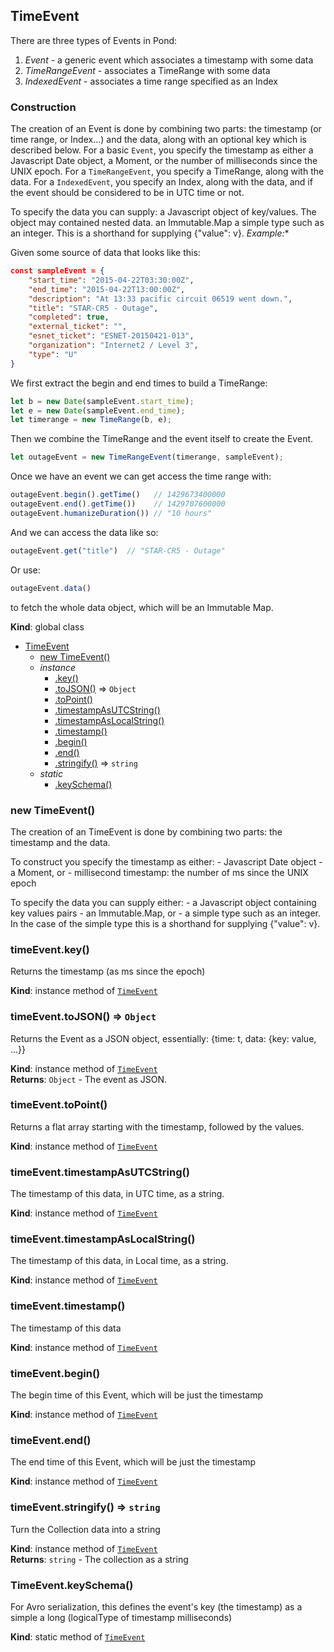 <a name="TimeEvent"></a>

## TimeEvent
There are three types of Events in Pond:

1. *Event* - a generic event which associates a timestamp with some data
2. *TimeRangeEvent* - associates a TimeRange with some data
3. *IndexedEvent* - associates a time range specified as an Index

### Construction

The creation of an Event is done by combining two parts: the timestamp (or time range, or Index...) and the data, along with an optional key which is described below.
For a basic `Event`, you specify the timestamp as either a Javascript Date object, a Moment, or the number of milliseconds since the UNIX epoch.
For a `TimeRangeEvent`, you specify a TimeRange, along with the data.
For a `IndexedEvent`, you specify an Index, along with the data, and if the event should be considered to be in UTC time or not.

To specify the data you can supply:
a Javascript object of key/values. The object may contained nested data.
an Immutable.Map
a simple type such as an integer. This is a shorthand for supplying {"value": v}.
*Example:**

Given some source of data that looks like this:

```json
const sampleEvent = {
    "start_time": "2015-04-22T03:30:00Z",
    "end_time": "2015-04-22T13:00:00Z",
    "description": "At 13:33 pacific circuit 06519 went down.",
    "title": "STAR-CR5 - Outage",
    "completed": true,
    "external_ticket": "",
    "esnet_ticket": "ESNET-20150421-013",
    "organization": "Internet2 / Level 3",
    "type": "U"
}
```

We first extract the begin and end times to build a TimeRange:

```js
let b = new Date(sampleEvent.start_time);
let e = new Date(sampleEvent.end_time);
let timerange = new TimeRange(b, e);
```

Then we combine the TimeRange and the event itself to create the Event.

```js
let outageEvent = new TimeRangeEvent(timerange, sampleEvent);
```

Once we have an event we can get access the time range with:

```js
outageEvent.begin().getTime()   // 1429673400000
outageEvent.end().getTime())    // 1429707600000
outageEvent.humanizeDuration()) // "10 hours"
```

And we can access the data like so:

```js
outageEvent.get("title")  // "STAR-CR5 - Outage"
```

Or use:

```js
outageEvent.data()
```

to fetch the whole data object, which will be an Immutable Map.

**Kind**: global class  

* [TimeEvent](#TimeEvent)
    * [new TimeEvent()](#new_TimeEvent_new)
    * _instance_
        * [.key()](#TimeEvent+key)
        * [.toJSON()](#TimeEvent+toJSON) ⇒ <code>Object</code>
        * [.toPoint()](#TimeEvent+toPoint)
        * [.timestampAsUTCString()](#TimeEvent+timestampAsUTCString)
        * [.timestampAsLocalString()](#TimeEvent+timestampAsLocalString)
        * [.timestamp()](#TimeEvent+timestamp)
        * [.begin()](#TimeEvent+begin)
        * [.end()](#TimeEvent+end)
        * [.stringify()](#TimeEvent+stringify) ⇒ <code>string</code>
    * _static_
        * [.keySchema()](#TimeEvent.keySchema)

<a name="new_TimeEvent_new"></a>

### new TimeEvent()
The creation of an TimeEvent is done by combining two parts:
the timestamp and the data.

To construct you specify the timestamp as either:
    - Javascript Date object
    - a Moment, or
    - millisecond timestamp: the number of ms since the UNIX epoch

To specify the data you can supply either:
    - a Javascript object containing key values pairs
    - an Immutable.Map, or
    - a simple type such as an integer. In the case of the simple type
      this is a shorthand for supplying {"value": v}.

<a name="TimeEvent+key"></a>

### timeEvent.key()
Returns the timestamp (as ms since the epoch)

**Kind**: instance method of <code>[TimeEvent](#TimeEvent)</code>  
<a name="TimeEvent+toJSON"></a>

### timeEvent.toJSON() ⇒ <code>Object</code>
Returns the Event as a JSON object, essentially:
 {time: t, data: {key: value, ...}}

**Kind**: instance method of <code>[TimeEvent](#TimeEvent)</code>  
**Returns**: <code>Object</code> - The event as JSON.  
<a name="TimeEvent+toPoint"></a>

### timeEvent.toPoint()
Returns a flat array starting with the timestamp, followed by the values.

**Kind**: instance method of <code>[TimeEvent](#TimeEvent)</code>  
<a name="TimeEvent+timestampAsUTCString"></a>

### timeEvent.timestampAsUTCString()
The timestamp of this data, in UTC time, as a string.

**Kind**: instance method of <code>[TimeEvent](#TimeEvent)</code>  
<a name="TimeEvent+timestampAsLocalString"></a>

### timeEvent.timestampAsLocalString()
The timestamp of this data, in Local time, as a string.

**Kind**: instance method of <code>[TimeEvent](#TimeEvent)</code>  
<a name="TimeEvent+timestamp"></a>

### timeEvent.timestamp()
The timestamp of this data

**Kind**: instance method of <code>[TimeEvent](#TimeEvent)</code>  
<a name="TimeEvent+begin"></a>

### timeEvent.begin()
The begin time of this Event, which will be just the timestamp

**Kind**: instance method of <code>[TimeEvent](#TimeEvent)</code>  
<a name="TimeEvent+end"></a>

### timeEvent.end()
The end time of this Event, which will be just the timestamp

**Kind**: instance method of <code>[TimeEvent](#TimeEvent)</code>  
<a name="TimeEvent+stringify"></a>

### timeEvent.stringify() ⇒ <code>string</code>
Turn the Collection data into a string

**Kind**: instance method of <code>[TimeEvent](#TimeEvent)</code>  
**Returns**: <code>string</code> - The collection as a string  
<a name="TimeEvent.keySchema"></a>

### TimeEvent.keySchema()
For Avro serialization, this defines the event's key (the timestamp)
as a simple a long (logicalType of timestamp milliseconds)

**Kind**: static method of <code>[TimeEvent](#TimeEvent)</code>  
